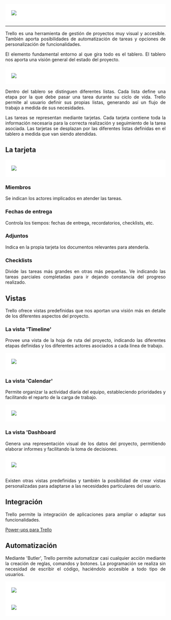 <div align="justify">

<div style="background: white; padding: 2vw;">
    <img src="img/trello_logo.png">
</div>

<hr>

Trello es una herramienta de gestión de proyectos muy visual y accesible. También aporta posibilidades de automatización de tareas y opciones de personalización de funcionalidades. 

El elemento fundamental entorno al que gira todo es el tablero. El tablero nos aporta una visión general del estado del proyecto. 

<div style="background: white; padding: 2vw;">
    <img src="img/board.png">
</div>

Dentro del tablero se distinguen diferentes listas. Cada lista define una etapa por la que debe pasar una tarea durante su ciclo de vida. Trello permite al usuario definir sus propias listas, generando así un flujo de trabajo a medida de sus necesidades.

Las tareas se representan mediante tarjetas. Cada tarjeta contiene toda la información necesaria para la correcta realización y seguimiento de la tarea asociada. Las tarjetas se desplazan por las diferentes listas definidas en el tablero a medida que van siendo atendidas. 

## La tarjeta

<div style="background: white; padding: 2vw;">
    <img src="img/trello_card.png">
</div>

### Miembros

Se indican los actores implicados en atender las tareas.

### Fechas de entrega

Controla los tiempos: fechas de entrega, recordatorios, checklists, etc.

### Adjuntos

Indica en la propia tarjeta los documentos relevantes para atenderla.

### Checklists

Divide las tareas más grandes en otras más pequeñas. Ve indicando las tareas parciales completadas para ir dejando constancia del progreso realizado.

## Vistas

Trello ofrece vistas predefinidas que nos aportan una visión más en detalle de los diferentes aspectos del proyecto. 

### La vista 'Timeline'

Provee una vista de la hoja de ruta del proyecto, indicando las diferentes etapas definidas y los diferentes actores asociados a cada línea de trabajo.

<div style="background: white; padding: 2vw;">
    <img src="img/timeline.webp">
</div>

### La vista 'Calendar'

Permite organizar la actividad diaria del equipo, estableciendo prioridades y facilitando el reparto de la carga de trabajo.

<div style="background: white; padding: 2vw;">
    <img src="img/calendar.webp">
</div>

### La vista 'Dashboard

Genera una representación visual de los datos del proyecto, permitiendo elaborar informes y facilitando la toma de decisiones.

<div style="background: white; padding: 2vw;">
    <img src="img/dashboard.webp">
</div>

Existen otras vistas predefinidas y también la posibilidad de crear vistas personalizadas para adaptarse a las necesidades particulares del usuario. 

## Integración

Trello permite la integración de aplicaciones para ampliar o adaptar sus funcionalidades. 

<a href="https://trello.com/power-ups">Power-ups para Trello</a>

## Automatización

Mediante 'Butler', Trello permite automatizar casi cualquier acción mediante la creación de reglas, comandos y botones. La programación se realiza sin necesidad de escribir el código, haciéndolo accesible a todo tipo de usuarios.

<div style="background: white; padding: 2vw;">
    <img src="img/automatizacion.svg">
</div>

<div style="background: white; padding: 2vw;">
    <img src="img/butler.jpg">
</div>

</div>